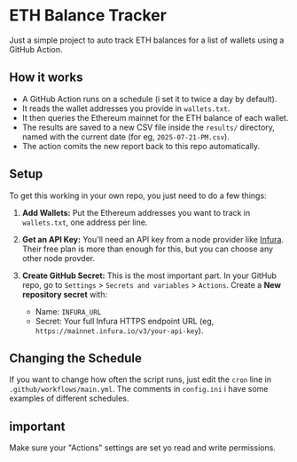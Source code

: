 # ETH Balance Tracker

Just a simple project to auto track ETH balances for a list of wallets using a GitHub Action.

## How it works

* A GitHub Action runs on a schedule (i set it to twice a day by default).
* It reads the wallet addresses you provide in `wallets.txt`.
* It then queries the Ethereum mainnet for the ETH balance of each wallet.
* The results are saved to a new CSV file inside the `results/` directory, named with the current date (for eg, `2025-07-21-PM.csv`).
* The action comits the new report back to this repo automatically.

## Setup

To get this working in your own repo, you just need to do a few things:

1.  **Add Wallets:** Put the Ethereum addresses you want to track in `wallets.txt`, one address per line.

2.  **Get an API Key:** You'll need an API key from a node provider like [Infura](https://infura.io). Their free plan is more than enough for this, but you can choose any other node provder. 

3.  **Create GitHub Secret:** This is the most important part. In your GitHub repo, go to `Settings` > `Secrets and variables` > `Actions`. Create a **New repository secret** with:
    * Name: `INFURA_URL`
    * Secret: Your full Infura HTTPS endpoint URL (eg, `https://mainnet.infura.io/v3/your-api-key`).

## Changing the Schedule

If you want to change how often the script runs, just edit the `cron` line in `.github/workflows/main.yml`. The comments in `config.ini` i have some examples of different schedules.

## important

Make sure your "Actions" settings are set yo read and write permissions.